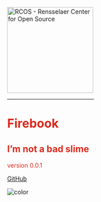 <img src="https://raw.githubusercontent.com/yngtodd/firebook/master/img/orange_slime.png" width="200px" alt="RCOS - Rensselaer Center for Open Source">

<hr style='width:40%; border-color:#da291c;'>
<h1 style="color: #da291c">Firebook</h1>
<h2 style="color: #da291c">I’m not a bad slime</h2>
<p style="color: #da291c">version 0.0.1</p>

[GitHub](https://github.com/yngtodd/firebook)
<!-- [Get Started](#docsify) -->

<!-- background color -->
![color](#ffffff)
